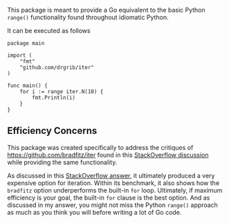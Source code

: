 This package is meant to provide a Go equivalent to the basic Python `range()` functionality found throughout idiomatic Python.

It can be executed as follows

```
package main

import (
	"fmt"
	"github.com/drgrib/iter"
)

func main() {
	for i := range iter.N(10) {
		fmt.Println(i)
	}
}
```

## Efficiency Concerns

This package was created specifically to address the critiques of https://github.com/bradfitz/iter found in this [StackOverflow discussion](http://stackoverflow.com/questions/21950244/is-there-a-way-to-iterate-over-a-range-of-integers-in-golang) while providing the same functionality.

As discussed in this [StackOverflow answer](http://stackoverflow.com/a/43192236/130427), it ultimately produced a very expensive option for iteration. Within its benchmark, it also shows how the `bradfitz` option underperforms the built-in `for` loop. Ultimately, if maximum efficiency is your goal, the built-in `for` clause is the best option. And as discussed in my answer, you might not miss the Python `range()` approach as much as you think you will before writing a lot of Go code. 